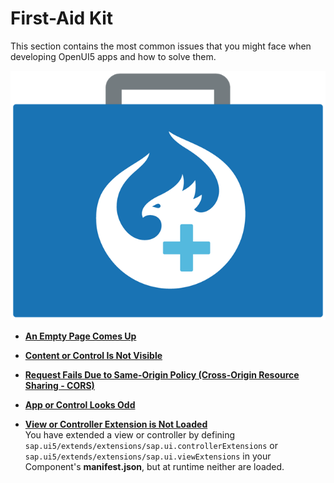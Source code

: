 <!-- loiodfe4f79843c44c40b3fb95ebffb65646 -->

# First-Aid Kit

This section contains the most common issues that you might face when developing OpenUI5 apps and how to solve them.

![](images/loio3e7f72e6ebf147c9b64c46b4b03d552b_LowRes.png)

-   **[An Empty Page Comes Up](an-empty-page-comes-up-55db2bc.md "")**  

-   **[Content or Control Is Not Visible](content-or-control-is-not-visible-492d9d9.md "")**  

-   **[Request Fails Due to Same-Origin Policy \(Cross-Origin Resource Sharing - CORS\)](request-fails-due-to-same-origin-policy-cross-origin-resource-sharing-cors-5bb388f.md)**  

-   **[App or Control Looks Odd](app-or-control-looks-odd-c34413d.md "")**  

-   **[View or Controller Extension is Not Loaded](view-or-controller-extension-is-not-loaded-dbb44ae.md "You have extended a view or controller by defining sap.ui5/extends/extensions/sap.ui.controllerExtensions or
			sap.ui5/extends/extensions/sap.ui.viewExtensions in your Component's manifest.json, but at runtime
		neither are loaded.")**  
You have extended a view or controller by defining `sap.ui5/extends/extensions/sap.ui.controllerExtensions` or `sap.ui5/extends/extensions/sap.ui.viewExtensions` in your Component's **manifest.json**, but at runtime neither are loaded.

